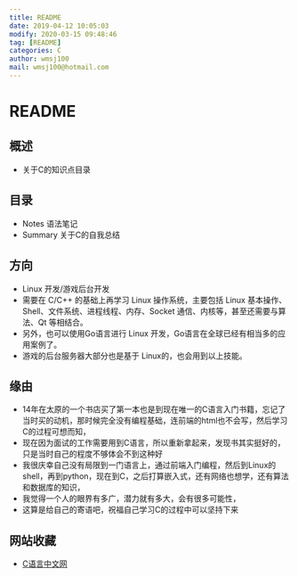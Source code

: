 ```yaml
---
title: README
date: 2019-04-12 10:05:03	
modify: 2020-03-15 09:48:46 
tag: [README]
categories: C
author: wmsj100
mail: wmsj100@hotmail.com
---
```


# README

## 概述

- 关于C的知识点目录

## 目录

- Notes 语法笔记
- Summary 关于C的自我总结

## 方向

- Linux 开发/游戏后台开发
- 需要在 C/C++ 的基础上再学习 Linux 操作系统，主要包括 Linux 基本操作、Shell、文件系统、进程线程、内存、Socket 通信、内核等，甚至还需要与算法、Qt 等相结合。
- 另外，也可以使用Go语言进行 Linux 开发，Go语言在全球已经有相当多的应用案例了。
- 游戏的后台服务器大部分也是基于 Linux的，也会用到以上技能。

## 缘由

- 14年在太原的一个书店买了第一本也是到现在唯一的C语言入门书籍，忘记了当时买的动机，那时候完全没有编程基础，连前端的html也不会写，然后学习C的过程可想而知，
- 现在因为面试的工作需要用到C语言，所以重新拿起来，发现书其实挺好的，只是当时自己的程度不够体会不到这种好
- 我很庆幸自己没有局限到一门语言上，通过前端入门编程，然后到Linux的shell，再到python，现在到C，之后打算嵌入式，还有网络也想学，还有算法和数据库的知识，
- 我觉得一个人的眼界有多广，潜力就有多大，会有很多可能性，
- 这算是给自己的寄语吧，祝福自己学习C的过程中可以坚持下来

## 网站收藏

- [C语言中文网](http://c.biancheng.net/cpp/)
